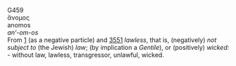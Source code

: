 G459  
ἄνομος  
anomos  
*an‘-om-os*  
From [1](g0001) (as a negative particle) and [3551](g3551) *lawless*,
that is, (negatively) *not* *subject* *to* (the Jewish) *law*; (by
implication a *Gentile*), or (positively) *wicked:* - without law,
lawless, transgressor, unlawful, wicked.  
